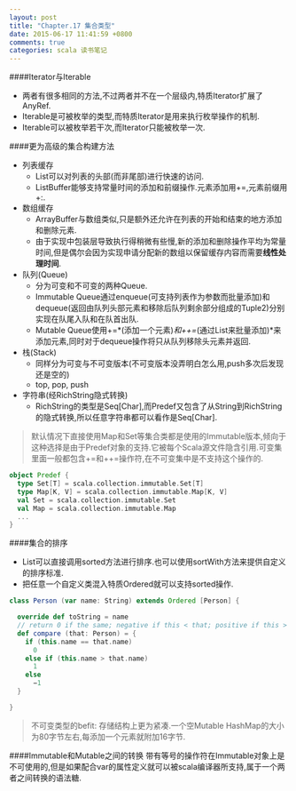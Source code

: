 ```yaml
---
layout: post
title: "Chapter.17 集合类型"
date: 2015-06-17 11:41:59 +0800
comments: true
categories: scala 读书笔记
---
```


####Iterator与Iterable

* 两者有很多相同的方法,不过两者并不在一个层级内,特质Iterator扩展了AnyRef.
* Iterable是可被枚举的类型,而特质Iterator是用来执行枚举操作的机制.
* Iterable可以被枚举若干次,而Iterator只能被枚举一次.

####更为高级的集合构建方法
* 列表缓存
  * List可以对列表的头部(而非尾部)进行快速的访问.
  * ListBuffer能够支持常量时间的添加和前缀操作.元素添加用+=,元素前缀用+:.
* 数组缓存
  * ArrayBuffer与数组类似,只是额外还允许在列表的开始和结束的地方添加和删除元素.
  * 由于实现中包装层导致执行得稍微有些慢,新的添加和删除操作平均为常量时间,但是偶尔会因为实现申请分配新的数组以保留缓存内容而需要**线性处理时间**.
* 队列(Queue)
  * 分为可变和不可变的两种Queue.
  * Immutable Queue通过enqueue(可支持列表作为参数而批量添加)和dequeue(返回由队列头部元素和移除后队列剩余部分组成的Tuple2)分别实现在队尾入队和在队首出队.
  * Mutable Queue使用+=*(添加一个元素)*和++=*(通过List来批量添加)*来添加元素,同时对于dequeue操作将只从队列移除头元素并返回.
* 栈(Stack)
  * 同样分为可变与不可变版本(不可变版本没弄明白怎么用,push多次后发现还是空的)
  * top, pop, push
* 字符串(经RichString隐式转换)
  * RichString的类型是Seq[Char],而Predef又包含了从String到RichString的隐式转换,所以任意字符串都可以看作是Seq[Char].

> 默认情况下直接使用Map和Set等集合类都是使用的Immutable版本,倾向于这种选择是由于Predef对象的支持.它被每个Scala源文件隐含引用.可变集里面一般都包含+=和++=操作符,在不可变集中是不支持这个操作的.

```Scala
object Predef {
  type Set[T] = scala.collection.immutable.Set[T]
  type Map[K, V] = scala.collection.immutable.Map[K, V]
  val Set = scala.collection.immutable.Set
  val Map = scala.collection.immutable.Map
  ...
}

```

####集合的排序
* List可以直接调用sorted方法进行排序.也可以使用sortWith方法来提供自定义的排序标准.
* 把任意一个自定义类混入特质Ordered就可以支持sorted操作.

```Scala
class Person (var name: String) extends Ordered [Person] {

  override def toString = name
  // return 0 if the same; negative if this < that; positive if this > that
  def compare (that: Person) = {
    if (this.name == that.name)
      0
    else if (this.name > that.name)
      1
    else
      −1
  }

}
```
> 不可变类型的befit: 存储结构上更为紧凑.一个空Mutable HashMap的大小为80字节左右,每添加一个元素就附加16字节.

####Immutable和Mutable之间的转换
带有等号的操作符在Immutable对象上是不可使用的,但是如果配合var的属性定义就可以被scala编译器所支持,属于一个两者之间转换的语法糖.

